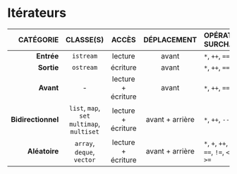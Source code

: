 # Itérateurs

|CATÉGORIE|CLASSE(S)|ACCÈS|DÉPLACEMENT|OPÉRATEURS SURCHARGÉS|
|--:|:--:|:--:|:--:|:--|
|**Entrée**|`istream`|lecture|avant|`*`, `++`, `==`, `!=`|
|**Sortie**|`ostream`|écriture|avant|`*`, `++`, `==`, `!=`|
|**Avant**|-|lecture + écriture|avant|`*`, `++`, `==`, `!=`|
|**Bidirectionnel**|`list`, `map`, `set`<br>`multimap`, `multiset`|lecture + écriture|avant + arrière|`*`, `++`, `--`, `==`, `!=`|
|**Aléatoire**|`array`, `deque`, `vector`|lecture + écriture|avant + arrière|`*`, `+`, `++`, `-`, `--`, `==`, `!=`, `<`, `<=`, `>`, `>=`|
